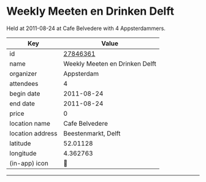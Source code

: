 # Weekly Meeten en Drinken Delft
Held at 2011-08-24 at Cafe Belvedere with 4 Appsterdammers.
        
|Key|Value
|---|---|
|id|[27846361](https://www.meetup.com/appsterdam/events/27846361/)|
|name|Weekly Meeten en Drinken Delft|
|organizer|Appsterdam|
|attendees|4|
|begin date|2011-08-24|
|end date|2011-08-24|
|price|0|
|location name|Cafe Belvedere|
|location address|Beestenmarkt, Delft|
|latitude|52.01128|
|longitude|4.362763|
|(in-app) icon|🍺|

---


